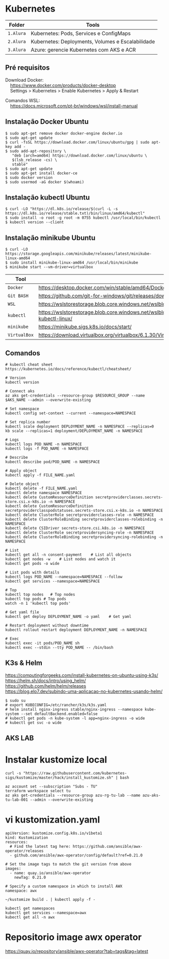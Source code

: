 # Kubernetes

|Folder    |Tools|
|-------------|-----------|
|`1.Alura`| Kubernetes: Pods, Services e ConfigMaps
|`2.Alura`| Kubernetes: Deployments, Volumes e Escalabilidade
|`3.Alura`| Azure: gerencie Kubernetes com AKS e ACR

## Pré requisitos<br>


Download Docker:<br>
&nbsp;&nbsp;&nbsp;&nbsp;https://www.docker.com/products/docker-desktop<br>
&nbsp;&nbsp;&nbsp;&nbsp;Settings > Kubernetes > Enable Kubernetes > Apply & Restart

Comandos WSL:<br>
&nbsp;&nbsp;&nbsp;&nbsp;https://docs.microsoft.com/pt-br/windows/wsl/install-manual 

## Instalação Docker Ubuntu<br>
```
$ sudo apt-get remove docker docker-engine docker.io
$ sudo apt-get update
$ curl -fsSL https://download.docker.com/linux/ubuntu/gpg | sudo apt-key add -
$ sudo add-apt-repository \
   "deb [arch=amd64] https://download.docker.com/linux/ubuntu \
   $(lsb_release -cs) \
   stable"
$ sudo apt-get update
$ sudo apt-get install docker-ce
$ sudo docker version
$ sudo usermod -aG docker $(whoami)
```

## Instalação kubectl Ubuntu<br>
```
$ curl -LO "https://dl.k8s.io/release/$(curl -L -s https://dl.k8s.io/release/stable.txt)/bin/linux/amd64/kubectl"
$ sudo install -o root -g root -m 0755 kubectl /usr/local/bin/kubectl
$ kubectl version --client
```

## Instalação minikube Ubuntu<br>
```
$ curl -LO https://storage.googleapis.com/minikube/releases/latest/minikube-linux-amd64
$ sudo install minikube-linux-amd64 /usr/local/bin/minikube
$ minikube start --vm-driver=virtualbox
```

|Tool    |Link|
|-------------|-----------|
|`Docker`| https://desktop.docker.com/win/stable/amd64/Docker%20Desktop%20Installer.exe
|`Git BASH`| https://github.com/git-for-windows/git/releases/download/v2.34.1.windows.1/Git-2.34.1-64-bit.exe
|`WSL`| https://wslstorestorage.blob.core.windows.net/wslblob/wsl_update_x64.msi
|`kubectl`| https://wslstorestorage.blob.core.windows.net/wslblob/wsl_update_x64.msihttps://kubernetes.io/docs/tasks/tools/install-kubectl-linux/
|`minikube`| https://minikube.sigs.k8s.io/docs/start/
|`VirtualBox`| https://download.virtualbox.org/virtualbox/6.1.30/VirtualBox-6.1.30-148432-Win.exe

## Comandos<br>
```
# kubectl cheat sheet
https://kubernetes.io/docs/reference/kubectl/cheatsheet/

# Version
kubectl version

# Connect aks
az aks get-credentials --resource-group $RESOURCE_GROUP --name $AKS_NAME --admin --overwrite-existing

# Set namespace
kubectl config set-context --current --namespace=NAMESPACE

# Set replica number
kubectl scale deployment DEPLOYMENT_NAME -n NAMESPACE --replicas=0
kb scale --replicas=1 deployment/DEPLOYMENT_NAME -n NAMESPACE

# Logs
kubectl logs POD_NAME -n NAMESPACE
kubectl logs -f POD_NAME -n NAMESPACE

# Describe
kubectl describe pod/POD_NAME -n NAMESPACE

# Apply object
kubectl apply -f FILE_NAME.yaml

# Delete object
kubectl delete -f FILE_NAME.yaml
kubectl delete namespace NAMESPACE
kubectl delete CustomResourceDefinition secretproviderclasses.secrets-store.csi.x-k8s.io -n NAMESPACE
kubectl delete CustomResourceDefinition secretproviderclasspodstatuses.secrets-store.csi.x-k8s.io -n NAMESPACE
kubectl delete ClusterRole secretproviderclasses-role -n NAMESPACE
kubectl delete ClusterRoleBinding secretproviderclasses-rolebinding -n NAMESPACE
kubectl delete CSIDriver secrets-store.csi.k8s.io -n NAMESPACE
kubectl delete ClusterRole secretprovidersyncing-role -n NAMESPACE
kubectl delete ClusterRoleBinding secretprovidersyncing-rolebinding -n NAMESPACE

# List
kubectl get all -n consent-payment    # List all objects
kubectl get nodes -w    # List nodes and watch it
kubectl get pods -o wide       

# List pods with details
kubectl logs POD_NAME --namespace=NAMESPACE --follow
kubectl get services --namespace=NAMESPACE

# Top
kubectl top nodes   # Top nodes
kubectl top pods # Top pods
watch -n 1 'kubectl top pods'

# Get yaml file
kubectl get deploy DEPLOYMENT_NAME -o yaml    # Get yaml

# Restart deployment without downtime
kubectl rollout restart deployment DEPLOYMENT_NAME -n NAMESPACE

# Exec
kubectl exec -it pods/POD_NAME sh
kubectl exec --stdin --tty POD_NAME -- /bin/bash
```

## K3s & Helm<br>
https://computingforgeeks.com/install-kubernetes-on-ubuntu-using-k3s/<br>
https://helm.sh/docs/intro/using_helm/<br>
https://github.com/helm/helm/releases<br>
https://blog.elo7.dev/subindo-uma-aplicacao-no-kubernetes-usando-helm/<br>
```
$ sudo su
# export KUBECONFIG=/etc/rancher/k3s/k3s.yaml
# helm install nginx-ingress stable/nginx-ingress --namespace kube-system --set defaultBackend.enabled=false
# kubectl get pods -n kube-system -l app=nginx-ingress -o wide
# kubectl get svc -o wide
```

## AKS LAB<br>

# Instalar kustomize local
```
curl -s "https://raw.githubusercontent.com/kubernetes-sigs/kustomize/master/hack/install_kustomize.sh" | bash
```
```
az account set --subscription "Subs - TU"
terraform workspace select tu
az aks get-credentials --resource-group azu-rg-tu-lab --name azu-aks-tu-lab-001 --admin --overwrite-existing
```

# vi kustomization.yaml <br>
```
apiVersion: kustomize.config.k8s.io/v1beta1
kind: Kustomization
resources:
  # Find the latest tag here: https://github.com/ansible/awx-operator/releases
  - github.com/ansible/awx-operator/config/default?ref=0.21.0

# Set the image tags to match the git version from above
images:
  - name: quay.io/ansible/awx-operator
    newTag: 0.21.0

# Specify a custom namespace in which to install AWX
namespace: awx
```
```
~/kustomize build . | kubectl apply -f -

kubectl get namespaces
kubectl get services --namespace=awx
kubectl get all -n awx
```

# Repositorio image awx operator<br>
https://quay.io/repository/ansible/awx-operator?tab=tags&tag=latest